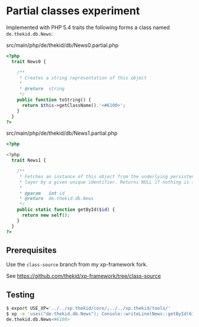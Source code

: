 Partial classes experiment
==========================
Implemented with PHP 5.4 traits the following forms a class named
`de.thekid.db.News`:

src/main/php/de/thekid/db/News0.partial.php
```php
<?php
  trait News0 {

    /**
     * Creates a string representation of this object
     *
     * @return  string
     */
    public function toString() {
      return $this->getClassName().'<#6100>';
    }
  }
?>
```

src/main/php/de/thekid/db/News1.partial.php
```php
<?php

<?php
  trait News1 {

    /**
     * Fetches an instance of this object from the underlying persistence
     * layer by a given unique identifier. Returns NULL if nothing is found.
     *
     * @param   int id
     * @return  de.thekid.db.News
     */
    public static function getById($id) {
      return new self();
    }
  }
?>
```


Prerequisites
-------------
Use the `class-source` branch from my xp-framework fork.

See https://github.com/thekid/xp-framework/tree/class-source

Testing
-------

```sh
$ export USE_XP='../../xp.thekid/core/;../../xp.thekid/tools/' 
$ xp -e 'uses("de.thekid.db.News"); Console::writeLine(News::getById(6100));'
de.thekid.db.News<#6100>
```
